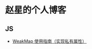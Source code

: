 # 赵星的个人博客

## JS

- [WeakMap 使用指南（实现私有属性）](https://github.com/Cathyccccc/cathyccccc.github.io/blob/main/WeakMap%20%E4%BD%BF%E7%94%A8%E6%8C%87%E5%8D%97%EF%BC%88%E5%AE%9E%E7%8E%B0%E7%A7%81%E6%9C%89%E5%B1%9E%E6%80%A7%EF%BC%89)
